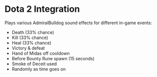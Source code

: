 # Dota 2 Integration

Plays various AdmiralBulldog sound effects for different in-game events:
- Death (33% chance)
- Kill (33% chance)
- Heal (33% chance)
- Victory & defeat
- Hand of Midas off cooldown
- Before Bounty Rune spawn (15 seconds)
- Smoke of Deceit used
- Randomly as time goes on